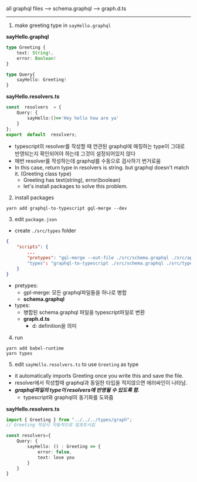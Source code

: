 all graphql files --> schema.graphql --> graph.d.ts

--------

1. make greeting type in `sayHello.graphql`

**sayHello.graphql**
```typescript
type Greeting {
	text: String!,
	error: Boolean!
}

type Query{
	sayHello: Greeting!
}
```

**sayHello.resolvers.ts**
```typescript
const  resolvers  = {
	Query: {
		sayHello:()=>'Hey hello how are ya'
	}
};
export  default  resolvers;
```
- typescript의 resolver를 작성할 때 연관된 graphql에 매칭하는 type이 그대로 반영되는지 확인되어야 하는데 그것이 설정되어있지 않다
- 매번 resolver를 작성하는데 graphql를 수동으로 검사하기 번거로움
- In this case, return type in resolvers is string. but graphql doesn't match it. (Greeting class type)
	- Greeting has text(string), error(boolean)
	- let's install packages to solve this problem.
2. install packages
```
yarn add graphql-to-typescript gql-merge --dev
```

3. edit `package.json`
- create `./src/types` folder
```json
{
	"scripts": {
		...
		"pretypes": "gql-merge --out-file ./src/schema.graphql ./src/api/**/*.graphql"
		"types": "graphql-to-typescript ./src/schema.graphql ./src/types/graph.d.ts"
	}
}
```
- pretypes: 
	- gpl-merge: 모든 graphql파일들을 하나로 병합
	- **schema.graphql**
- types:
	- 병합된 schema.graphql 파일을 typescript파일로 변환
	- **graph.d.ts**
		- d: definition을 의미
	

4. run
```
yarn add babel-runtime
yarn types
```

5. edit `sayHello.resolvers.ts` to use `Greeting` as type

- it automatically imports Greeting once you write this and save the file.
- resolver에서 작성할때 graphql과 동일한 타입을 적지않으면 에러싸인이 나타남.
- ***graphql파일의 type이 resolvers에 반영될 수 있도록 함.***
	 - typescript와 graphql의 동기화를 도와줌

**sayHello.resolvers.ts**
```typescript
import { Greeting } from "../../../types/graph"; 
// Greeting 작성시 자동적으로 임포트시킴

const resolvers={
	Query: {
		sayHello: () : Greeting => {
			error: false,
			text: love you
		}
	}
}
```


<!--stackedit_data:
eyJoaXN0b3J5IjpbLTI4NTk4NDAwNCwyMTAwOTY5ODc4LDUxMT
czMDU1MSw1MjYyNzY5ODgsLTI3OTc0NzY3MCwtMjA5OTE5MTY5
MywyMDUyNTk2OTQ5LC04NDgwMDI2NjEsLTEzODk3MjcyMDgsLT
c2MzA4Mzc0NSwtMjA4ODc0NjYxMl19
-->